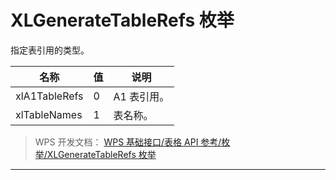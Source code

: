 # XLGenerateTableRefs 枚举

指定表引用的类型。

| 名称          | 值  | 说明        |
|---------------|-----|-------------|
| xlA1TableRefs | 0   | A1 表引用。 |
| xlTableNames  | 1   | 表名称。    |

> WPS 开发文档： [WPS 基础接口/表格 API 参考/枚举/XLGenerateTableRefs 枚举](https://qn.cache.wpscdn.cn/encs/doc/office_v19/topics/WPS%20%E5%9F%BA%E7%A1%80%E6%8E%A5%E5%8F%A3/%E8%A1%A8%E6%A0%BC%20API%20%E5%8F%82%E8%80%83/%E6%9E%9A%E4%B8%BE/XLGenerateTableRefs%20%E6%9E%9A%E4%B8%BE.html)

------------------------------------------------------------------------

